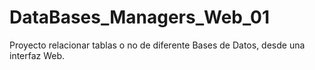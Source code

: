 # DataBases_Managers_Web_01
Proyecto relacionar tablas o no de diferente Bases de Datos, desde una interfaz Web.
